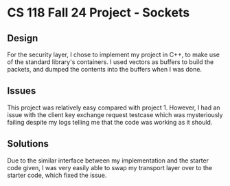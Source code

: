 # CS 118 Fall 24 Project - Sockets

## Design
For the security layer, I chose to implement my project in C++, to make use of the standard library's containers. I used vectors as buffers to build the packets, and dumped the contents into the buffers when I was done.

## Issues
This project was relatively easy compared with project 1. However, I had an issue with the client key exchange request testcase which was mysteriously failing despite my logs telling me that the code was working as it should.

## Solutions
Due to the similar interface between my implementation and the starter code given, I was very easily able to swap my transport layer over to the starter code, which fixed the issue.
